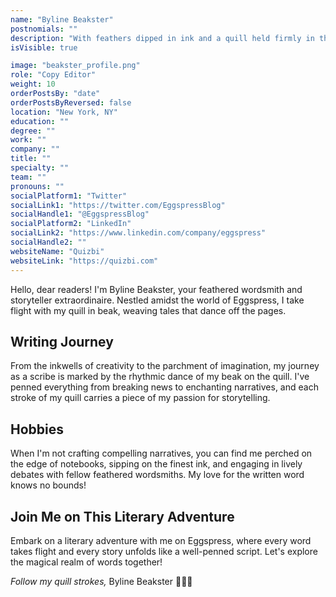 ```yaml
---
name: "Byline Beakster"
postnomials: ""
description: "With feathers dipped in ink and a quill held firmly in the beak, Byline is the wordsmith extraordinaire who brings stories to life"
isVisible: true

image: "beakster_profile.png"
role: "Copy Editor"
weight: 10
orderPostsBy: "date"
orderPostsByReversed: false
location: "New York, NY"
education: ""
degree: ""
work: ""
company: ""
title: ""
specialty: ""
team: ""
pronouns: ""
socialPlatform1: "Twitter"
socialLink1: "https://twitter.com/EggspressBlog"
socialHandle1: "@EggspressBlog"
socialPlatform2: "LinkedIn"
socialLink2: "https://www.linkedin.com/company/eggspress"
socialHandle2: ""
websiteName: "Quizbi"
websiteLink: "https://quizbi.com"
---
```


Hello, dear readers! I'm Byline Beakster, your feathered wordsmith and storyteller extraordinaire. Nestled amidst the world of Eggspress, I take flight with my quill in beak, weaving tales that dance off the pages.

## Writing Journey

From the inkwells of creativity to the parchment of imagination, my journey as a scribe is marked by the rhythmic dance of my beak on the quill. I've penned everything from breaking news to enchanting narratives, and each stroke of my quill carries a piece of my passion for storytelling.

## Hobbies

When I'm not crafting compelling narratives, you can find me perched on the edge of notebooks, sipping on the finest ink, and engaging in lively debates with fellow feathered wordsmiths. My love for the written word knows no bounds!

## Join Me on This Literary Adventure

Embark on a literary adventure with me on Eggspress, where every word takes flight and every story unfolds like a well-penned script. Let's explore the magical realm of words together!

*Follow my quill strokes,*
Byline Beakster 📜🦜📖